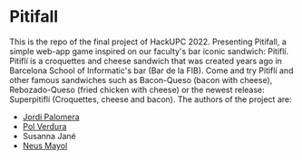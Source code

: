 # Pitifall
This is the repo of the final project of HackUPC 2022. Presenting Pitifall, a simple web-app game inspired on our faculty's bar iconic sandwich: Pitiflí.
Pitiflí is a croquettes and cheese sandwich that was created years ago in Barcelona School of Informatic's bar (Bar de la FIB). Come and try Pitiflí and other famous sandwiches such as Bacon-Queso (bacon with cheese), Rebozado-Queso (fried chicken with cheese) or the newest release: Superpitiflí (Croquettes, cheese and bacon).
The authors of the project are:
* [Jordi Palomera](https://github.com/jordipalomeraa)
* [Pol Verdura](https://github.com/pverdura)
* Susanna Jané
* [Neus Mayol](https://github.com/nmayol)
